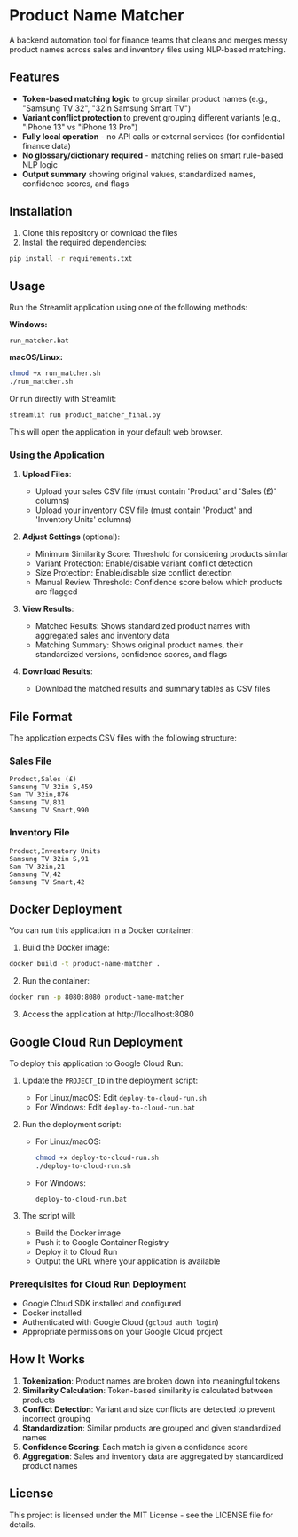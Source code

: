 # Product Name Matcher

A backend automation tool for finance teams that cleans and merges messy product names across sales and inventory files using NLP-based matching.

## Features

- **Token-based matching logic** to group similar product names (e.g., "Samsung TV 32", "32in Samsung Smart TV")
- **Variant conflict protection** to prevent grouping different variants (e.g., "iPhone 13" vs "iPhone 13 Pro")
- **Fully local operation** - no API calls or external services (for confidential finance data)
- **No glossary/dictionary required** - matching relies on smart rule-based NLP logic
- **Output summary** showing original values, standardized names, confidence scores, and flags

## Installation

1. Clone this repository or download the files
2. Install the required dependencies:

```bash
pip install -r requirements.txt
```

## Usage

Run the Streamlit application using one of the following methods:

**Windows:**
```
run_matcher.bat
```

**macOS/Linux:**
```bash
chmod +x run_matcher.sh
./run_matcher.sh
```

Or run directly with Streamlit:
```bash
streamlit run product_matcher_final.py
```

This will open the application in your default web browser.

### Using the Application

1. **Upload Files**:
   - Upload your sales CSV file (must contain 'Product' and 'Sales (£)' columns)
   - Upload your inventory CSV file (must contain 'Product' and 'Inventory Units' columns)

2. **Adjust Settings** (optional):
   - Minimum Similarity Score: Threshold for considering products similar
   - Variant Protection: Enable/disable variant conflict detection
   - Size Protection: Enable/disable size conflict detection
   - Manual Review Threshold: Confidence score below which products are flagged

3. **View Results**:
   - Matched Results: Shows standardized product names with aggregated sales and inventory data
   - Matching Summary: Shows original product names, their standardized versions, confidence scores, and flags

4. **Download Results**:
   - Download the matched results and summary tables as CSV files

## File Format

The application expects CSV files with the following structure:

### Sales File
```
Product,Sales (£)
Samsung TV 32in S,459
Sam TV 32in,876
Samsung TV,831
Samsung TV Smart,990
```

### Inventory File
```
Product,Inventory Units
Samsung TV 32in S,91
Sam TV 32in,21
Samsung TV,42
Samsung TV Smart,42
```

## Docker Deployment

You can run this application in a Docker container:

1. Build the Docker image:
```bash
docker build -t product-name-matcher .
```

2. Run the container:
```bash
docker run -p 8080:8080 product-name-matcher
```

3. Access the application at http://localhost:8080

## Google Cloud Run Deployment

To deploy this application to Google Cloud Run:

1. Update the `PROJECT_ID` in the deployment script:
   - For Linux/macOS: Edit `deploy-to-cloud-run.sh`
   - For Windows: Edit `deploy-to-cloud-run.bat`

2. Run the deployment script:
   - For Linux/macOS:
     ```bash
     chmod +x deploy-to-cloud-run.sh
     ./deploy-to-cloud-run.sh
     ```
   - For Windows:
     ```
     deploy-to-cloud-run.bat
     ```

3. The script will:
   - Build the Docker image
   - Push it to Google Container Registry
   - Deploy it to Cloud Run
   - Output the URL where your application is available

### Prerequisites for Cloud Run Deployment

- Google Cloud SDK installed and configured
- Docker installed
- Authenticated with Google Cloud (`gcloud auth login`)
- Appropriate permissions on your Google Cloud project

## How It Works

1. **Tokenization**: Product names are broken down into meaningful tokens
2. **Similarity Calculation**: Token-based similarity is calculated between products
3. **Conflict Detection**: Variant and size conflicts are detected to prevent incorrect grouping
4. **Standardization**: Similar products are grouped and given standardized names
5. **Confidence Scoring**: Each match is given a confidence score
6. **Aggregation**: Sales and inventory data are aggregated by standardized product names

## License

This project is licensed under the MIT License - see the LICENSE file for details.
